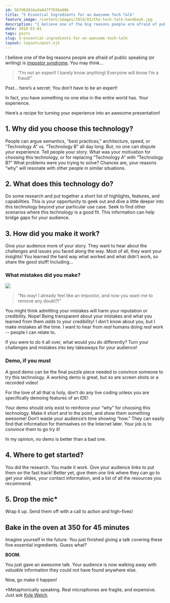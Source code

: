 ```yaml
---
id: 5b7d83816ada047f703ba98b
title: "5 Essential Ingredients for an Awesome Tech Talk"
feature_image: /content/images/2019/03/the-tech-talk-handbook.jpg
description: "I believe one of the big reasons people are afraid of public speaking (or writing) is impostor syndrome. You may think..."
date: 2018-01-01
tags: posts
slug: 5-essential-ingredients-for-an-awesome-tech-talk
layout: layouts/post.njk
---
```


I believe one of the big reasons people are afraid of public speaking (or writing) is [impostor syndrome](https://en.wikipedia.org/wiki/Impostor_syndrome). You may think...

> “I’m not an expert! I barely know anything! Everyone will know I’m a fraud!”

Psst... here’s a secret: You don’t have to be an expert!

In fact, you have something no one else in the entire world has. _Your_ experience.

Here’s a recipe for turning your experience into an awesome presentation!

## 1\. Why did you choose this technology?

People can argue semantics, “best practices,” architecture, speed, or “Technology A” vs. “Technology B” all day long. But, no one can dispute _your_ experience. Tell people your story. What was your motivation for choosing this technology, or for replacing “Technology A” with “Technology B?” What problems were you trying to solve? Chances are, your reasons “why” will resonate with other people in similar situations.

## 2\. What does this technology do?

Do some research and put together a short list of highlights, features, and capabilities. This is your opportunity to geek out and dive a little deeper into this technology beyond your particular use case. Seek to find other scenarios where this technology is a good fit. This information can help bridge gaps for your audience.

## 3\. How did you make it work?

Give your audience more of your story. They want to hear about the challenges and issues you faced along the way. Most of all, they want your insights! You learned the hard way what worked and what didn’t work, so share the good stuff! Including…

### What mistakes did you make?

![](/content/images/2018/01/A0AA2FA8-EB76-40AA-90F6-EA5DFC5F4F3F.jpeg)

> “No way! I already feel like an impostor, and now you want me to remove any doubt?!”

You might think admitting your mistakes will harm your reputation or credibility. Nope! Being transparent about your mistakes and what you learned from them _adds_ to your credibility! I don’t know about you, but I make mistakes all the time. I want to hear from _real_ humans doing _real_ work -- people I can relate to.

If you were to do it all over, what would you do differently? Turn your challenges and mistakes into key takeaways for your audience!

### Demo, if you must

A good demo can be the final puzzle piece needed to convince someone to try this technology. A working demo is great, but so are screen shots or a recorded video!

For the love of all that is holy, don’t do any live coding unless you are specifically demoing features of an IDE!

Your demo should only exist to reinforce your “why” for choosing this technology. Make it short and to the point, and show them something awesome! Don’t waste your audience’s time showing “how.” They can easily find that information for themselves on the Internet later. Your job is to convince them to go try it!

In my opinion, no demo is better than a bad one.

## 4\. Where to get started?

You did the research. You made it work. Give your audience links to put them on the fast track! Better yet, give them _one_ link where they can go to get your slides, your contact information, and a list of all the resources you recommend.

## 5\. Drop the mic\*

Wrap it up. Send them off with a call to action and high-fives!

## Bake in the oven at 350 for 45 minutes

Imagine yourself in the future. You just finished giving a talk covering these five essential ingredients. Guess what?

**BOOM.**

You just gave an awesome talk. Your audience is now walking away with _valuable_ information they could not have found anywhere else.

Now, go make it happen!

\*Metaphorically speaking. Real microphones are fragile, and expensive. Just ask [Kyle Welch](https://twitter.com/kylewelch).
